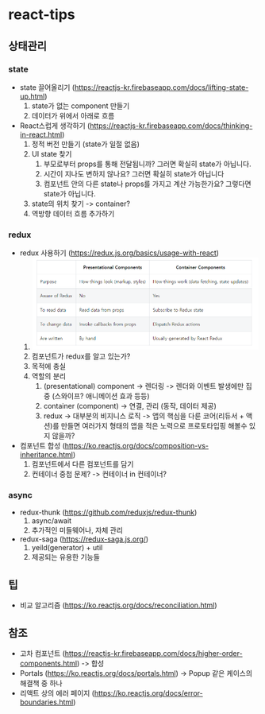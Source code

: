 # react-tips
## 상태관리
### state
- state 끌어올리기 (https://reactjs-kr.firebaseapp.com/docs/lifting-state-up.html)
  1. state가 없는 component 만들기  
  2. 데이터가 위에서 아래로 흐름
- React스럽게 생각하기 (https://reactjs-kr.firebaseapp.com/docs/thinking-in-react.html)
  1. 정적 버전 만들기 (state가 일절 없음)
  2. UI state 찾기
     1. 부모로부터 props를 통해 전달됩니까? 그러면 확실히 state가 아닙니다.
     2. 시간이 지나도 변하지 않나요? 그러면 확실히 state가 아닙니다
     3. 컴포넌트 안의 다른 state나 props를 가지고 계산 가능한가요? 그렇다면 state가 아닙니다.
  3. state의 위치 찾기 -> container?
  4. 역방향 데이터 흐름 추가하기
### redux
- redux 사용하기 (https://redux.js.org/basics/usage-with-react)
   1. ![table1](https://raw.githubusercontent.com/windbella/react-tips/master/table1.png)
   2. 컴포넌트가 redux를 알고 있는가?
   3. 목적에 충실
   4. 역할의 분리
      1. (presentational) component -> 렌더링 -> 렌더와 이벤트 발생에만 집중 (스와이프? 애니메이션 효과 등등)
      2. container (component) -> 연결, 관리 (동작, 데이터 제공)
      3. redux -> 대부분의 비지니스 로직 -> 앱의 핵심을 다룬 코어(리듀서 + 액션)를 만들면 여러가지 형태의 앱을 적은 노력으로 프로토타입핑 해볼수 있지 않을까?
- 컴포넌트 합성 (https://ko.reactjs.org/docs/composition-vs-inheritance.html)
   1. 컴포넌트에서 다른 컴포넌트를 담기
   2. 컨테이너 중첩 문제? -> 컨테이너 in 컨테이너?
### async
- redux-thunk (https://github.com/reduxjs/redux-thunk)
  1. async/await
  2. 추가적인 미들웨어나, 자체 관리
- redux-saga (https://redux-saga.js.org/)
  1. yeild(generator) + util
  2. 제공되는 유용한 기능들
## 팁
- 비교 알고리즘 (https://ko.reactjs.org/docs/reconciliation.html)
## 참조
- 고차 컴포넌트 (https://reactjs-kr.firebaseapp.com/docs/higher-order-components.html) -> 합성
- Portals (https://ko.reactjs.org/docs/portals.html) -> Popup 같은 케이스의 해결책 중 하나
- 리액트 상의 에러 페이지 (https://ko.reactjs.org/docs/error-boundaries.html)
